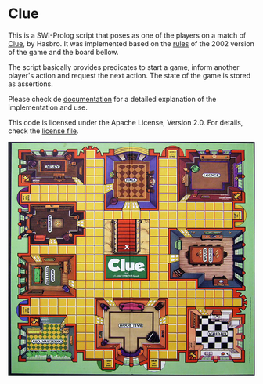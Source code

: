 # Clue

This is a SWI-Prolog script that poses as one of the players on a match of [Clue](http://www.hasbro.com/en-us/toys-games/hasbro-games:clue), by Hasbro. It was implemented based on the [rules](clue_hasbro_2002.pdf) of the 2002 version of the game and the board bellow.

The script basically provides predicates to start a game, inform another player's action and request the next action. The state of the game is stored as assertions.

Please check de [documentation](doc/doc.pdf) for a detailed explanation of the implementation and use.

This code is licensed under the Apache License, Version 2.0. For details, check the [license file](LICENSE).

![Clue Game Board](board.jpg)
